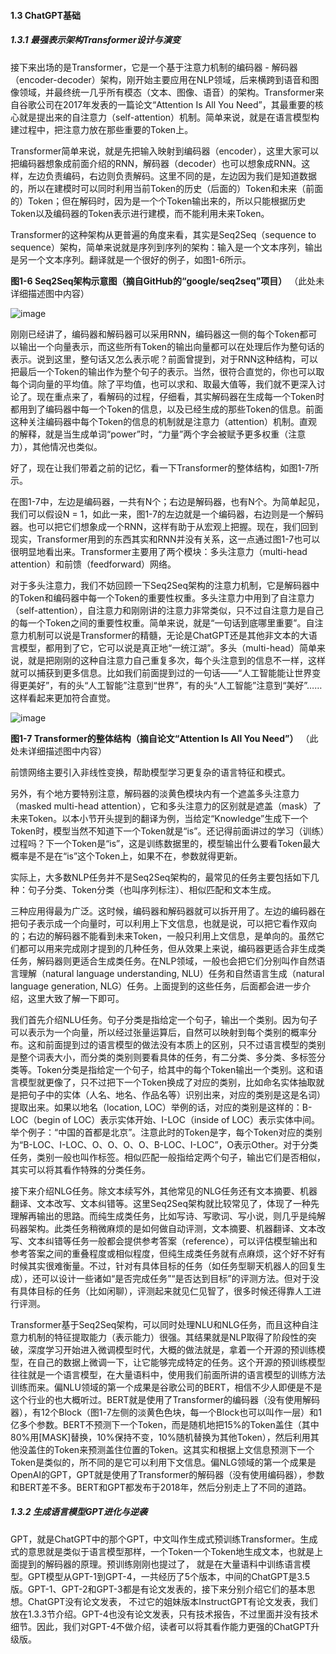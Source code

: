 #### 1.3 ChatGPT基础
##### 1.3.1 最强表示架构Transformer设计与演变
接下来出场的是Transformer，它是一个基于注意力机制的编码器 - 解码器（encoder-decoder）架构，刚开始主要应用在NLP领域，后来横跨到语音和图像领域，并最终统一几乎所有模态（文本、图像、语音）的架构。Transformer来自谷歌公司在2017年发表的一篇论文“Attention Is All You Need”，其最重要的核心就是提出来的自注意力（self-attention）机制。简单来说，就是在语言模型构建过程中，把注意力放在那些重要的Token上。

Transformer简单来说，就是先把输入映射到编码器（encoder），这里大家可以把编码器想象成前面介绍的RNN，解码器（decoder）也可以想象成RNN。这样，左边负责编码，右边则负责解码。这里不同的是，左边因为我们是知道数据的，所以在建模时可以同时利用当前Token的历史（后面的）Token和未来（前面的）Token；但在解码时，因为是一个个Token输出来的，所以只能根据历史Token以及编码器的Token表示进行建模，而不能利用未来Token。

Transformer的这种架构从更普遍的角度来看，其实是Seq2Seq（sequence to sequence）架构，简单来说就是序列到序列的架构：输入是一个文本序列，输出是另一个文本序列。翻译就是一个很好的例子，如图1-6所示。

**图1-6 Seq2Seq架构示意图（摘自GitHub的“google/seq2seq”项目）**
（此处未详细描述图中内容）

![image](https://github.com/user-attachments/assets/43e7c546-6aeb-4da0-893d-f4620777112f)


刚刚已经讲了，编码器和解码器可以采用RNN，编码器这一侧的每个Token都可以输出一个向量表示，而这些所有Token的输出向量都可以在处理后作为整句话的表示。说到这里，整句话又怎么表示呢？前面曾提到，对于RNN这种结构，可以把最后一个Token的输出作为整个句子的表示。当然，很符合直觉的，你也可以取每个词向量的平均值。除了平均值，也可以求和、取最大值等，我们就不更深入讨论了。现在重点来了，看解码的过程，仔细看，其实解码器在生成每一个Token时都用到了编码器中每一个Token的信息，以及已经生成的那些Token的信息。前面这种关注编码器中每个Token的信息的机制就是注意力（attention）机制。直观的解释，就是当生成单词“power”时，“力量”两个字会被赋予更多权重（注意力），其他情况也类似。

好了，现在让我们带着之前的记忆，看一下Transformer的整体结构，如图1-7所示。

在图1-7中，左边是编码器，一共有N个；右边是解码器，也有N个。为简单起见，我们可以假设N = 1，如此一来，图1-7的左边就是一个编码器，右边则是一个解码器。也可以把它们想象成一个RNN，这样有助于从宏观上把握。现在，我们回到现实，Transformer用到的东西其实和RNN并没有关系，这一点通过图1-7也可以很明显地看出来。Transformer主要用了两个模块：多头注意力（multi-head attention）和前馈（feedforward）网络。

对于多头注意力，我们不妨回顾一下Seq2Seq架构的注意力机制，它是解码器中的Token和编码器中每一个Token的重要性权重。多头注意力中用到了自注意力（self-attention），自注意力和刚刚讲的注意力非常类似，只不过自注意力是自己的每一个Token之间的重要性权重。简单来说，就是“一句话到底哪里重要”。自注意力机制可以说是Transformer的精髓，无论是ChatGPT还是其他非文本的大语言模型，都用到了它，它可以说是真正地“一统江湖”。多头（multi-head）简单来说，就是把刚刚的这种自注意力自己重复多次，每个头注意到的信息不一样，这样就可以捕获到更多信息。比如我们前面提到过的一句话——“人工智能能让世界变得更美好”，有的头“人工智能”注意到“世界”，有的头“人工智能”注意到“美好”……这样看起来更加符合直觉。

![image](https://github.com/user-attachments/assets/127e8405-926b-413a-a443-824c701fcbb9)


**图1-7 Transformer的整体结构（摘自论文“Attention Is All You Need”）**
（此处未详细描述图中内容）

前馈网络主要引入非线性变换，帮助模型学习更复杂的语言特征和模式。

另外，有个地方要特别注意，解码器的淡黄色模块内有一个遮盖多头注意力（masked multi-head attention），它和多头注意力的区别就是遮盖（mask）了未来Token。以本小节开头提到的翻译为例，当给定“Knowledge”生成下一个Token时，模型当然不知道下一个Token就是“is”。还记得前面讲过的学习（训练）过程吗？下一个Token是“is”，这是训练数据里的，模型输出什么要看Token最大概率是不是在“is”这个Token上，如果不在，参数就得更新。

实际上，大多数NLP任务并不是Seq2Seq架构的，最常见的任务主要包括如下几种：句子分类、Token分类（也叫序列标注）、相似匹配和文本生成。

三种应用得最为广泛。这时候，编码器和解码器就可以拆开用了。左边的编码器在把句子表示成一个向量时，可以利用上下文信息，也就是说，可以把它看作双向的；右边的解码器不能看到未来Token，一般只利用上文信息，是单向的。虽然它们都可以用来完成刚才提到的几种任务，但从效果上来说，编码器更适合非生成类任务，解码器则更适合生成类任务。在NLP领域，一般也会把它们分别叫作自然语言理解（natural language understanding, NLU）任务和自然语言生成（natural language generation, NLG）任务。上面提到的这些任务，后面都会进一步介绍，这里大致了解一下即可。

我们首先介绍NLU任务。句子分类是指给定一个句子，输出一个类别。因为句子可以表示为一个向量，所以经过张量运算后，自然可以映射到每个类别的概率分布。这和前面提到过的语言模型的做法没有本质上的区别，只不过语言模型的类别是整个词表大小，而分类的类别则要看具体的任务，有二分类、多分类、多标签分类等。Token分类是指给定一个句子，给其中的每个Token输出一个类别。这和语言模型就更像了，只不过把下一个Token换成了对应的类别，比如命名实体抽取就是把句子中的实体（人名、地名、作品名等）识别出来，对应的类别是这是名词）提取出来。如果以地名（location, LOC）举例的话，对应的类别是这样的：B-LOC（begin of LOC）表示实体开始、I-LOC（inside of LOC）表示实体中间。举个例子：“中国的首都是北京”。注意此时的Token是字，每个Token对应的类别为“B-LOC、I-LOC、O、O、O、O、B-LOC、I-LOC”，O表示Other。对于分类任务，类别一般也叫作标签。相似匹配一般指给定两个句子，输出它们是否相似，其实可以将其看作特殊的分类任务。

接下来介绍NLG任务。除文本续写外，其他常见的NLG任务还有文本摘要、机器翻译、文本改写、文本纠错等。这里Seq2Seq架构就比较常见了，体现了一种先理解再输出的思路。而纯生成类任务，比如写诗、写歌词、写小说，则几乎是纯解码器架构。此类任务稍微麻烦的是如何做自动评测，文本摘要、机器翻译、文本改写、文本纠错等任务一般都会提供参考答案（reference），可以评估模型输出和参考答案之间的重叠程度或相似程度，但纯生成类任务就有点麻烦，这个好不好有时候其实很难衡量。不过，针对有具体目标的任务（如任务型聊天机器人的回复生成），还可以设计一些诸如“是否完成任务”“是否达到目标”的评测方法。但对于没有具体目标的任务（比如闲聊），评测起来就见仁见智了，很多时候还得靠人工进行评测。

Transformer基于Seq2Seq架构，可以同时处理NLU和NLG任务，而且这种自注意力机制的特征提取能力（表示能力）很强。其结果就是NLP取得了阶段性的突破，深度学习开始进入微调模型时代，大概的做法就是，拿着一个开源的预训练模型，在自己的数据上微调一下，让它能够完成特定的任务。这个开源的预训练模型往往就是一个语言模型，在大量语料中，使用我们前面所讲的语言模型的训练方法训练而来。偏NLU领域的第一个成果是谷歌公司的BERT，相信不少人即便是不是这个行业的也大概听过。BERT就是使用了Transformer的编码器（没有使用解码器），有12个Block（图1-7左侧的淡黄色色块，每一个Block也可以叫作一层）和1亿多个参数。BERT不预测下一个Token，而是随机地把15%的Token盖住（其中80%用[MASK]替换，10%保持不变，10%随机替换为其他Token），然后利用其他没盖住的Token来预测盖住位置的Token。这其实和根据上文信息预测下一个Token是类似的，所不同的是它可以利用下文信息。偏NLG领域的第一个成果是OpenAI的GPT，GPT就是使用了Transformer的解码器（没有使用编码器），参数和BERT差不多。BERT和GPT都发布于2018年，然后分别走上了不同的道路。

##### 1.3.2 生成语言模型GPT进化与逆袭
GPT，就是ChatGPT中的那个GPT，中文叫作生成式预训练Transformer。生成式的意思就是类似于语言模型那样，一个Token一个Token地生成文本，也就是上面提到的解码器的原理。预训练刚刚也提过了，
就是在大量语料中训练语言模型。GPT模型从GPT-1到GPT-4，一共经历了5个版本，中间的ChatGPT是3.5版。GPT-1、GPT-2和GPT-3都是有论文发表的，接下来分别介绍它们的基本思想。ChatGPT没有论文发表，
不过它的姐妹版本InstructGPT有论文发表，我们放在1.3.3节介绍。GPT-4也没有论文发表，只有技术报告，不过里面并没有技术细节。因此，我们对GPT-4不做介绍，读者可以将其看作能力更强的ChatGPT升级版。 
